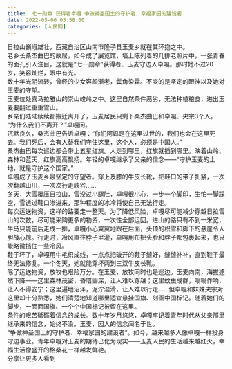 ```yaml
---
title:  七一勋章 获得者卓嘎 争做神圣国土的守护者、幸福家园的建设者
date: 2022-05-06 05:58:00
categories: [人民网]
---
```

日拉山巍峨雄壮，西藏自治区山南市隆子县玉麦乡就在其环抱之中。  
老乡长桑杰曲巴的故居，如今成了展览馆，墙上陈列着的几排老照片中，一张青春的面孔引人注目，这就是“七一勋章”获得者、玉麦守边人卓嘎。那时她不过20岁，笑容灿烂，眼中有光。  
数十年光阴流转，曾经的少女容颜渐老，鬓角染霜。不变的是坚定的眼神以及她对玉麦的守望。  
玉麦位处喜马拉雅山的崇山峻岭之中。这里自然条件恶劣，无法种植粮食，进出玉麦要翻过重重雪山。  
乡亲们陆陆续续都搬迁离开了，玉麦居民只剩下桑杰曲巴和卓嘎、央宗3个人。  
“为什么我们不离开？”卓嘎问。  
沉默良久，桑杰曲巴告诉卓嘎：“你们阿妈是在这里过世的，我们也会在这里死去。我们死后，会有人替我们守住这里，这个人，必须是中国人。”  
桑杰曲巴每次巡边都会带上五星红旗。人走到哪里，红旗就插到哪里。映着山岭、森林和蓝天，红旗高高飘扬。年轻的卓嘎继承了父亲的信念——“守护玉麦的土地，就是守护这个国家。”  
卓嘎成了玉麦乡最坚定的守望者。穿上及膝的牛皮长靴，把鞋口的带子扎紧，一次次翻越山川，一次次行走峡谷……  
冬天，大雪覆压日拉山，雪没过小腿肚，卓嘎很小心，一步一个脚印，生怕一脚踩空，雪透过鞋口渗进来，那种程度的冰冷将使自己无法行走。  
每次运送物资，这样的路要走一整天。为了降低风险，卓嘎尽可能减少穿越日拉雪山的次数，尽可能采购更多的物资，一次性全部运回。进山的路只有不到一米宽，牛马只能前后走成一排，卓嘎小心翼翼地跟在后面，头顶的积雪和脚下的悬崖令人胆战心惊。行走时，冷风直往脖子里灌，卓嘎用布把头脸和脖子都包裹起来，也只能略微挡住一些冷风。  
鞋子坏了，卓嘎用牛毛织成线，一点点把破开的鞋子缝好，缝缝补补，直到鞋子最终无法修复。一个冬天，她就能穿坏两到三双牛皮长靴。  
除了运送物资，放牧也艰险万分。在玉麦，放牧同时也是巡边。玉麦向南，海拔遽然下降——这里森林茂密，昏暗幽深，让人难以穿越；这里蚊虫成群，嗡嗡作响，让人不得安宁；这里遍地沼泽，泥泞湿滑，让人难以行走……但卓嘎和妹妹央宗对这里却十分熟悉，她们清楚地知道哪里适宜悬挂国旗、刻画中国标记。随着她们的脚步，一面面国旗、一个个中国标记被留在这里。  
条件的艰苦砥砺着信念的成长。数十年岁月悠悠，卓嘎牢记着青年时代从父亲那里继承来的信念，始终不渝。玉麦，因人的信念闻名于世。  
“争做神圣国土的守护者、幸福家园的建设者”。如今，越来越多人像卓嘎一样投身守边事业。青年卓嘎对玉麦的期待已化为现实——玉麦人民的生活越来越红火，幸福生活像盛开的格桑花一样越发鲜艳。  
分享让更多人看到  
